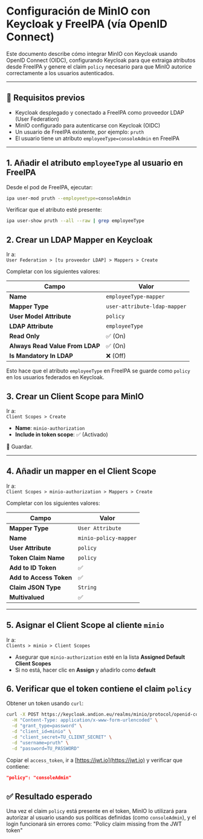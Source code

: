 # Configuración de MinIO con Keycloak y FreeIPA (vía OpenID Connect)

Este documento describe cómo integrar MinIO con Keycloak usando OpenID Connect (OIDC), configurando Keycloak para que extraiga atributos desde FreeIPA y genere el claim `policy` necesario para que MinIO autorice correctamente a los usuarios autenticados.

---

## 🧾 Requisitos previos

- Keycloak desplegado y conectado a FreeIPA como proveedor LDAP (User Federation)
- MinIO configurado para autenticarse con Keycloak (OIDC)
- Un usuario de FreeIPA existente, por ejemplo: `pruth`
- El usuario tiene un atributo `employeeType=consoleAdmin` en FreeIPA

---

## 1. Añadir el atributo `employeeType` al usuario en FreeIPA

Desde el pod de FreeIPA, ejecutar:

```bash
ipa user-mod pruth --employeetype=consoleAdmin
```
Verificar que el atributo esté presente:

```bash
ipa user-show pruth --all --raw | grep employeeType
```

## 2. Crear un LDAP Mapper en Keycloak

Ir a:  
`User Federation > [tu proveedor LDAP] > Mappers > Create`

Completar con los siguientes valores:

| Campo                        | Valor                      |
|-----------------------------|-----------------------------|
| **Name**                    | `employeeType-mapper`       |
| **Mapper Type**             | `user-attribute-ldap-mapper`|
| **User Model Attribute**    | `policy`                    |
| **LDAP Attribute**          | `employeeType`              |
| **Read Only**               | ✅ (On)                      |
| **Always Read Value From LDAP** | ✅ (On)                |
| **Is Mandatory In LDAP**    | ❌ (Off)                     |

Esto hace que el atributo `employeeType` en FreeIPA se guarde como `policy` en los usuarios federados en Keycloak.

## 3. Crear un Client Scope para MinIO

Ir a:  
`Client Scopes > Create`

- **Name**: `minio-authorization`
- **Include in token scope**: ✅ (Activado)

🔁 Guardar.

---

## 4. Añadir un mapper en el Client Scope

Ir a:  
`Client Scopes > minio-authorization > Mappers > Create`

Completar con los siguientes valores:

| Campo                   | Valor                 |
|-------------------------|-----------------------|
| **Mapper Type**         | `User Attribute`      |
| **Name**                | `minio-policy-mapper` |
| **User Attribute**      | `policy`              |
| **Token Claim Name**    | `policy`              |
| **Add to ID Token**     | ✅                    |
| **Add to Access Token** | ✅                    |
| **Claim JSON Type**     | `String`              |
| **Multivalued**         | ✅                    |

---

## 5. Asignar el Client Scope al cliente `minio`

Ir a:  
`Clients > minio > Client Scopes`

- Asegurar que `minio-authorization` esté en la lista **Assigned Default Client Scopes**
- Si no está, hacer clic en **Assign** y añadirlo como **default**
## 6. Verificar que el token contiene el claim `policy`

Obtener un token usando `curl`:

```bash
curl -X POST https://keycloak.andion.eu/realms/minio/protocol/openid-connect/token \
  -H "Content-Type: application/x-www-form-urlencoded" \
  -d "grant_type=password" \
  -d "client_id=minio" \
  -d "client_secret=TU_CLIENT_SECRET" \
  -d "username=pruth" \
  -d "password=TU_PASSWORD"
```
Copiar el `access_token`, ir a [https://jwt.io](https://jwt.io) y verificar que contiene:

```json
"policy": "consoleAdmin"
```

## ✅ Resultado esperado

Una vez el claim `policy` está presente en el token, MinIO lo utilizará para autorizar al usuario usando sus políticas definidas (como `consoleAdmin`), y el login funcionará sin errores como: "Policy claim missing from the JWT token"









